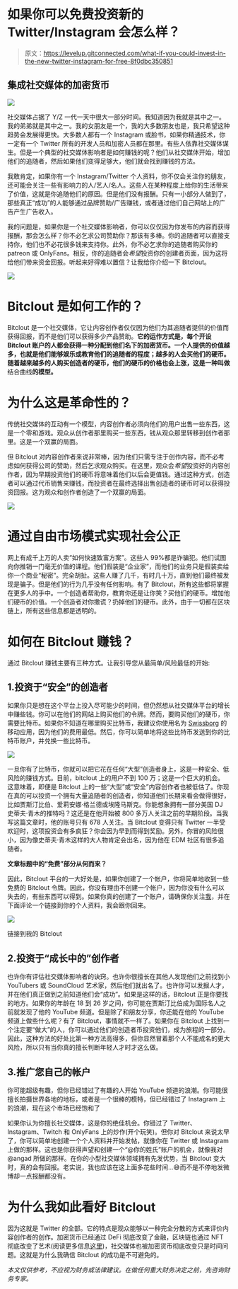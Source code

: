 # 如果你可以免费投资新的 Twitter/Instagram 会怎么样？

> 原文：<https://levelup.gitconnected.com/what-if-you-could-invest-in-the-new-twitter-instagram-for-free-8f0dbc350851>

## 集成社交媒体的加密货币

![](img/52845fbc24870987463915bf35af33e8.png)

社交媒体占据了 Y/Z 一代一天中很大一部分时间。我知道因为我就是其中之一。我的弟弟就是其中之一。我的女朋友是一个，我的大多数朋友也是，我只希望这种趋势会发展得更快。大多数人都有一个 Instagram 或脸书，如果你精通技术，你一定有一个 Twitter 所有的开发人员和加密人员都在那里。有些人依靠社交媒体谋生。但是一个典型的社交媒体影响者是如何赚钱的呢？他们从社交媒体开始，增加他们的追随者，然后如果他们变得足够大，他们就会找到赚钱的方法。

我敢肯定，如果你有一个 Instagram/Twitter 个人资料，你不仅会关注你的朋友，还可能会关注一些有影响力的人/艺人/名人。这些人在某种程度上给你的生活带来了价值，这就是你追随他们的原因。但是他们没有报酬。只有一小部分人做到了，那些真正“成功”的人能够通过品牌赞助/广告赚钱，或者通过他们自己网站上的广告产生广告收入。

我的问题是，如果你是一个社交媒体影响者，你可以仅仅因为你发布的内容而获得报酬，那会怎么样？你不必乞求公司赞助你？那该有多棒。你的追随者可以直接支持你，他们也不必花很多钱来支持你。此外，你不必乞求你的追随者购买你的 patreon 或 OnlyFans。相反，你的追随者会*希望*投资你的创建者页面，因为这将给他们带来资金回报。听起来好得难以置信？让我给你介绍一下 Bitclout。

![](img/c9723debd31ef775fd4b8e10fe50ebff.png)

# Bitclout 是如何工作的？

Bitclout 是一个社交媒体，它让内容创作者仅仅因为他们为其追随者提供的价值而获得回报，而不是他们可以获得多少产品赞助。**它的运作方式是，每个开设 Bitclout 账户的人都会获得一种分配到他们名下的加密货币。一个人提供的价值越多，也就是他们能够娱乐或教育他们的追随者的程度；越多的人会买他们的硬币。随着越来越多的人购买创造者的硬币，他们的硬币的价格也会上涨，这是一种叫做**结合曲线**的模型。**

# 为什么这是革命性的？

传统社交媒体的互动有一个模型，内容创作者必须向他们的用户出售一些东西，这是一个零和游戏。观众从创作者那里购买一些东西，钱从观众那里转移到创作者那里。这是一个双赢的局面。

但 Bitclout 对内容创作者来说非常棒，因为他们只需专注于创作内容，而不必考虑如何获得公司的赞助，然后乞求观众购买。在这里，观众会*希望*投资好的内容创作者，因为早期投资他们的硬币将意味着他们以后会更值钱。通过这种方式，创造者可以通过代币销售来赚钱，而投资者在最终选择出售创造者的硬币时可以获得投资回报。这为观众和创作者创造了一个双赢的局面。

![](img/0f14023f917696b2a12e96cd0b6face1.png)

# 通过自由市场模式实现社会公正

网上有成千上万的人卖“如何快速致富方案”。这些人 99%都是诈骗犯。他们试图向你推销一门毫无价值的课程。他们假装是“企业家”，而他们的业务只是假装卖给你一个商业“秘密”。完全胡扯。这些人赚了几千，有时几十万，直到他们最终被发现是骗子。但是他们的行为几乎没有任何影响。有了 Bitclout，所有这些都将掌握在更多人的手中。一个创造者帮助你，教育你还是让你笑？买他们的硬币。增加他们硬币的价值。一个创造者对你撒谎？扔掉他们的硬币。此外，由于一切都在区块链上，所有这些信息都是透明的。

# 如何在 Bitclout 赚钱？

通过 Bitclout 赚钱主要有三种方式。让我引导您从最简单/风险最低的开始:

## 1.投资于“安全”的创造者

如果你只是想在这个平台上投入尽可能少的时间，但仍然想从社交媒体平台的增长中赚些钱。你可以在他们的网站上购买他们的令牌。然而，要购买他们的硬币，你需要比特币。如果你不知道在哪里购买比特币，我建议你使用名为 [Swissborg](https://join.swissborg.com/r/angadNLD2) 的移动应用，因为他们的费用最低。然后，你可以简单地将这些比特币发送到你的比特币账户，并兑换一些比特币。

![](img/3e4ac5c1115ce933a78f2a5bed06aee7.png)

一旦你有了比特币，你就可以把它花在任何“大型”创造者身上，这是一种安全、低风险的赚钱方式。目前，bitclout 上的用户不到 100 万；这是一个巨大的机会。这意味着，即便是 Bitclout 上的一些“大型”或“安全”内容创作者也被低估了。你现在真的可以投资一个拥有大量追随者的创造者，你知道他们长期来看会做得很好，比如贾斯汀比伯、爱莉安娜·格兰德或埃隆马斯克。你能想象拥有一部分美国 DJ 史蒂夫·青木的推特吗？这还是在他开始被 800 多万人关注之前的早期阶段。当我写这篇文章时，他的账号只有 678 人关注。当 Bitclout 变得只有 Twitter 一半受欢迎时，这项投资会有多疯狂？你会因为早到而得到奖励。另外，你冒的风险很小，因为像史蒂夫·青木这样的大人物肯定会出名，因为他在 EDM 社区有很多追随者。

**文章标题中的“免费”部分从何而来？**

因此，Bitclout 平台的一大好处是，如果你创建了一个帐户，你将简单地收到一些免费的 Bitclout 令牌。因此，你没有理由不创建一个帐户，因为你没有什么可以失去的，有些东西可以得到。如果你真的创建了一个账户，请确保你关注[我](https://bitclout.com/u/angad)，并在下面评论一个链接到你的个人资料，我会跟你回来。

![](img/bb7d0a1ae1e0df5f2b7b56af6e7dd552.png)

链接到我的 Bitclout

## 2.投资于“成长中的”创作者

也许你有评估社交媒体影响者的诀窍。也许你很擅长在其他人发现他们之前找到小 YouTubers 或 SoundCloud 艺术家，然后他们就出名了。也许你可以发掘人才，并在他们真正做到之前知道他们会“成功”。如果是这样的话，Bitclout 正是你要找的地方。如果你的年龄在 18 到 26 岁之间，你可能在贾斯汀比伯成为国际名人之前就发现了他的 YouTube 频道。但是除了和朋友分享，你还能在他的 YouTube 频道上做些什么呢？有了 Bitclout，事情就不一样了。如果你在 Bitclout 上找到一个注定要“做大”的人，你可以通过他们的创造者币投资他们，成为旅程的一部分。因此，这种方法的好处比第一种方法高得多，但你显然冒着那个人不能成名的更大风险，所以只有当你真的擅长判断年轻人才时才这么做。

## 3.推广您自己的帐户

你可能超级有趣，但你已经错过了有趣的人开始 YouTube 频道的浪潮。你可能很擅长拍摄世界各地的地标，或者是一个很棒的模特，但已经错过了 Instagram 上的浪潮，现在这个市场已经饱和了

如果你认为你擅长社交媒体，这是你的绝佳机会。你错过了 Twitter、Instagram、Twitch 和 OnlyFans 上的炒作(开个玩笑)。但你对 Bitclout 来说太早了，你可以简单地创建一个个人资料并开始发帖，就像你在 Twitter 或 Instagram 上做的那样。这也是你获得声望和创建一个“@你的姓氏”账户的机会，就像我对@angad 所做的那样。在你的小型社交媒体领域拥有先发优势，当 Bitclout 变大时，真的会有回报。老实说，我也应该在这上面多花些时间…😅而不是不停地发微博却一点报酬都没有。

# 为什么我如此看好 Bitclout

因为这就是 Twitter 的全部。它的特点是观众能够以一种完全分散的方式来评价内容创作者的创作。加密货币已经通过 DeFi 彻底改变了金融，区块链也通过 NFT 彻底改变了艺术(阅读更多信息[这里](/what-are-nfts-and-why-do-billionaires-love-them-153cb199ff89))，社交媒体也被加密货币彻底改变只是时间问题。这就是为什么我确信 Bitclout 的成功是不可避免的。

*本文仅供参考，不应视为财务或法律建议。在做任何重大财务决定之前，先咨询财务专家。*